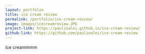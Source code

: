 ```yaml
---
layout: portfolio
title: ice cream review
permalink: /portfolio/ice-cream-review/
image: images/icecreamreview.JPG
project-link: https://paulinalei.github.io/ice-cream-review/
github-link: https://github.com/paulinalei/ice-cream-review
---
```


ice creammmm